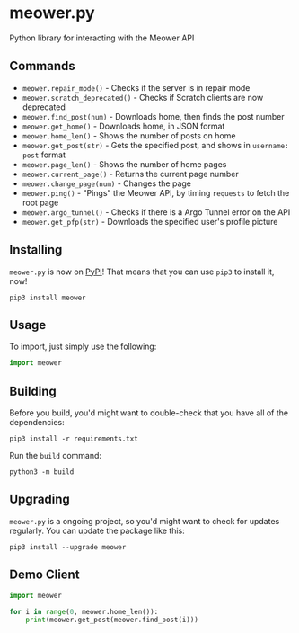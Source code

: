 # meower.py
Python library for interacting with the Meower API
## Commands
- `meower.repair_mode()` - Checks if the server is in repair mode
- `meower.scratch_deprecated()` - Checks if Scratch clients are now deprecated
- `meower.find_post(num)` - Downloads home, then finds the post number
- `meower.get_home()` - Downloads home, in JSON format
- `meower.home_len()` - Shows the number of posts on home
- `meower.get_post(str)` - Gets the specified post, and shows in `username: post` format
- `meower.page_len()` - Shows the number of home pages
- `meower.current_page()` - Returns the current page number
- `meower.change_page(num)` - Changes the page
- `meower.ping()` - "Pings" the Meower API, by timing `requests` to fetch the root page 
- `meower.argo_tunnel()` - Checks if there is a Argo Tunnel error on the API
- `meower.get_pfp(str)` - Downloads the specified user's profile picture
## Installing
`meower.py` is now on [PyPI](https://pypi.org/project/meower/)! That means that you can use `pip3` to install it, now!
```
pip3 install meower
```
## Usage
To import, just simply use the following:
```python
import meower
```
## Building
Before you build, you'd might want to double-check that you have all of the dependencies:
```
pip3 install -r requirements.txt
```
Run the `build` command:
```
python3 -m build
```
## Upgrading
`meower.py` is a ongoing project, so you'd might want to check for updates regularly. You can update the package like this:
```
pip3 install --upgrade meower
```
## Demo Client
```python
import meower

for i in range(0, meower.home_len()):
	print(meower.get_post(meower.find_post(i)))
```
